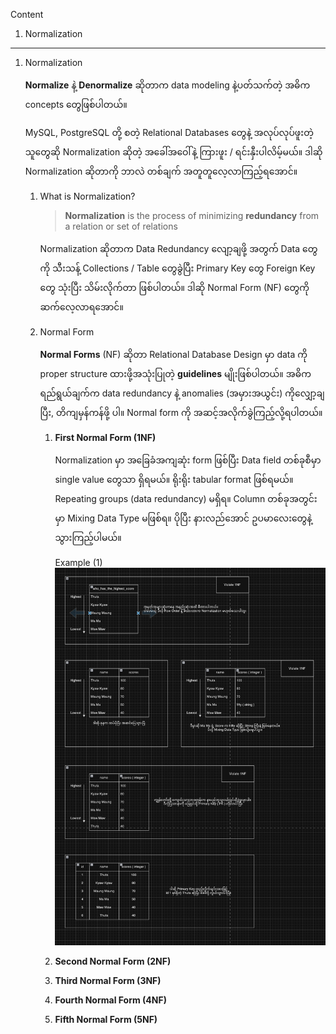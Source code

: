 
Content 
1. Normalization

------------------------------------------------------------------------

1. Normalization
   
   **Normalize** နဲ့ **Denormalize** ဆိုတာက data modeling နဲ့ပတ်သက်တဲ့ အဓိက concepts တွေဖြစ်ပါတယ်။
   
   MySQL, PostgreSQL တို့ စတဲ့ Relational Databases တွေနဲ့ အလုပ်လုပ်ဖူးတဲ့ သူတွေဆို Normalization ဆိုတဲ့ အခေါ်အဝေါ်နဲ့ ကြားဖူး / ရင်းနှီးပါလိမ့်မယ်။ ဒါဆို Normalization ဆိုတာကို ဘာလဲ တစ်ချက် အတူတူလေ့လာကြည့်ရအောင်။
   
   1. What is Normalization?
      
      > ****Normalization**** is the process of minimizing ****redundancy**** from a relation or set of relations
      
       Normalization ဆိုတာက Data Redundancy လျော့ချဖို့ အတွက် Data တွေကို သီးသန့် Collections / Table တွေခွဲပြီး Primary Key တွေ Foreign Key တွေ သုံးပြီး သိမ်းလိုက်တာ ဖြစ်ပါတယ်။ ဒါဆို Normal Form (NF) တွေကို ဆက်လေ့လာရအောင်။ 
       
	1. Normal Form 
          
          **Normal Forms** (NF) ဆိုတာ Relational Database Design မှာ data ကို proper structure ထားဖို့အသုံးပြုတဲ့ **guidelines** မျိုးဖြစ်ပါတယ်။ အဓိကရည်ရွယ်ချက်က data redundancy နဲ့ anomalies (အမှားအယွင်း) ကိုလျှော့ချပြီး, တိကျမှန်ကန်ဖို့ ပါ။ Normal form ကို အဆင့်အလိုက်ခွဲကြည့်လို့ရပါတယ်။
          
          1. ****First Normal Form (1NF)****
             
             Normalization မှာ အခြေခံအကျဆုံး form ဖြစ်ပြီး Data field တစ်ခုစီမှာ single value တွေသာ ရှိရမယ်။ ရိုးရိုး tabular format ဖြစ်ရမယ်။ Repeating groups (data redundancy) မရှိရ။ Column တစ်ခုအတွင်းမှာ Mixing Data Type မဖြစ်ရ။ ပိုပြီး နားလည်အောင် ဥပမာလေးတွေနဲ့ သွားကြည့်ပါမယ်။ 
             
             Example (1)
              ![03_1NF](images/test.png)
        
          
		  
		  2. ****Second Normal Form (2NF)****
          3. ****Third Normal Form (3NF)****
          4. ****Fourth Normal Form (4NF)****
          5. ****Fifth Normal Form (5NF)****
   
   

